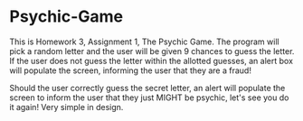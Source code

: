 # Psychic-Game
This is Homework 3, Assignment 1, The Psychic Game. The program will pick a random letter and the user will be given 9 chances to guess the letter. If the user does not guess the letter within the allotted guesses, an alert box will populate the screen, informing the user that they are a fraud! 

Should the user correctly guess the secret letter, an alert will populate the screen to inform the user that they just MIGHT be psychic, let's see you do it again! Very simple in design. 
